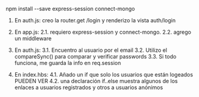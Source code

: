 npm install --save express-session connect-mongo

1. En auth.js: creo la router.get /login y renderizo la vista auth/login
2. En app.js:
   2.1. requiero express-session y connect-mongo.
   2.2. agrego un middleware

3. En auth.js:
   3.1. Encuentro al usuario por el email
   3.2. Utilizo el compareSync() para comparar y verificar passwords
   3.3. Si todo funciona, me guarda la info en req.session

4. En index.hbs:
   4.1. Añado un if que solo los usuarios que están logeados PUEDEN VER
   4.2. una declaración if..else muestra algunos de los enlaces a usuarios registrados y otros a usuarios anónimos
